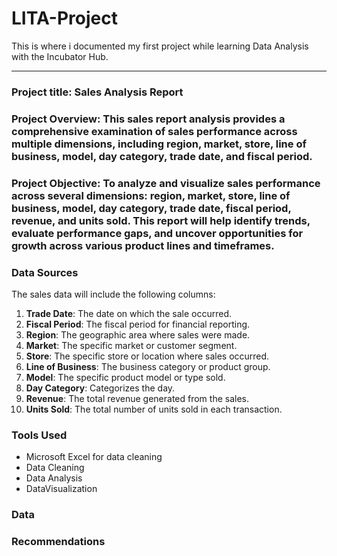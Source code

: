 # LITA-Project
This is where i documented my first project while learning Data Analysis with the Incubator Hub.

---
### **Project title: Sales Analysis Report**

### Project Overview: This sales report analysis provides a comprehensive examination of sales performance across multiple dimensions, including region, market, store, line of business, model, day category, trade date, and fiscal period.
### Project Objective: To analyze and visualize sales performance across several dimensions: region, market, store, line of business, model, day category, trade date, fiscal period, revenue, and units sold. This report will help identify trends, evaluate performance gaps, and uncover  opportunities for growth across various product lines and timeframes.
 


### Data Sources
The sales data will include the following columns:
1. **Trade Date**: The date on which the sale occurred.
2. **Fiscal Period**: The fiscal period for financial reporting.
3. **Region**: The geographic area where sales were made.
4. **Market**: The specific market or customer segment.
5. **Store**: The specific store or location where sales occurred.
6. **Line of Business**: The business category or product group.
7. **Model**: The specific product model or type sold.
8. **Day Category**: Categorizes the day.
9. **Revenue**: The total revenue generated from the sales.
10. **Units Sold**: The total number of units sold in each transaction.



### Tools Used
- Microsoft Excel for data cleaning 
- Data Cleaning
- Data Analysis
- DataVisualization


### Data


### Recommendations 

